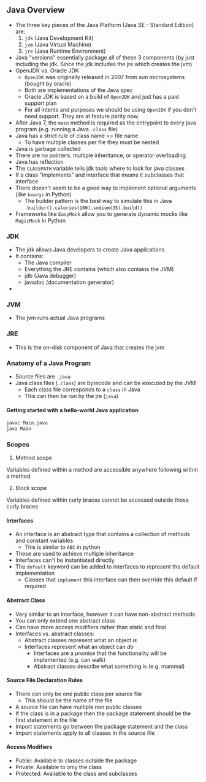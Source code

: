 ## Java Overview

- The three key pieces of the Java Platform (Java SE - Standard Edition) are:
    1. `jdk` (Java Development Kit)
    2. `jvm` (Java Virtual Machine)
    3. `jre` (Java Runtime Environment)
- Java "versions" essentially package all of these 3 components (by just including the jdk. Since the jdk includes the jre which creates the jvm)
- OpenJDK vs. Oracle JDK
    - `OpenJDK` was originally released in 2007 from sun microsystems (bought by oracle)
    - Both are implementations of the Java spec
    - Oracle JDK is based on a build of `OpenJDK` and just has a paid support plan
    - For all intents and purposes we should be using `OpenJDK` if you don't need support. They are at feature parity now.
- After Java 7, the `main` method is required as the entrypoint to every java program (e.g. running a Java `.class` file)
- Java has a strict rule of class name == file name
    - To have multiple classes per file they must be nested
- Java is garbage collected
- There are no pointers, multiple inheritance, or operator overloading
- Java has reflection
- The `CLASSPATH` variable tells jdk tools where to look for java classes
- If a class "implements" and interface that means it subclasses that interface
- There doesn't seem to be a good way to implement optional arguments (like `kwargs` in Python)
  - The builder pattern is the best way to simulate this in Java `.builder().calories(100).sodium(35).build()`
- Frameworks like `EasyMock` allow you to generate dynamic mocks like `MagicMock` in Python

### JDK

- The jdk allows Java developers to create Java applications
- It contains:
    - The Java compiler
    - Everything the JRE contains (which also contains the JVM)
    - jdb (Java debugger)
    - javadoc (documentation generator)
- 
### JVM

- The jvm runs actual Java programs

### JRE

- This is the on-disk component of Java that creates the jvm

### Anatomy of a Java Program

- Source files are `.java`
- Java class files (`.class`) are bytecode and can be executed by the JVM
    - Each class file corresponds to a `class` in Java
    - This can then be run by the jre (`java`)

#### Getting started with a hello-world Java application

```bash
javac Main.java
java Main
```

### Scopes

1. Method scope

Variables defined within a method are accessible anywhere following within a method

2. Block scope

Variables defined within curly braces cannot be accessed outside those curly braces


#### Interfaces

- An interface is an abstract type that contains a collection of methods and constant variables
    - This is similar to `ABC` in python
- These are used to achieve multiple inheritance
- Interfaces can't be instantiated directly
- The `default` keyword can be added to interfaces to represent the default implementation
    - Classes that `implement` this interface can then override this default if required

#### Abstract Class

- Very similar to an interface, however it can have non-abstract methods
- You can only extend one abstract class
- Can have more access modifiers rather than static and final
- Interfaces vs. abstract classes:
    - Abstract classes represent what an object *is*
    - Interfaces represent what an object can *do*
        - Interfaces are a promise that the functionality will be implemented (e.g. can walk)
        - Abstract classes describe what something is (e.g. mammal)

#### Source File Declaration Rules

- There can only be one public class per source file
    - This should be the name of the file
- A source file can have multiple non public classes
- If the class is in a package then the package statement should be the first statement in the file
- Import statements go between the package statement and the class
- Import statements apply to all classes in the source file


#### Access Modifiers

- Public: Available to classes outside the package
- Private: Available to only the class
- Protected: Available to the class and subclasses
